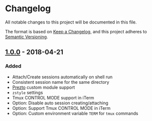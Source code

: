 # Changelog
All notable changes to this project will be documented in this file.

The format is based on [Keep a Changelog](https://keepachangelog.com/en/1.0.0/),
and this project adheres to [Semantic Versioning](https://semver.org/spec/v2.0.0.html).

## [1.0.0] - 2018-04-21
### Added
- Attach/Create sessions automatically on shell run
- Consistent session name for the same directory
- [Prezto](https://github.com/sorin-ionescu/prezto) custom module support
- `zstyle` settings
- Tmux CONTROL MODE support in iTerm
- Option: Disable auto session creating/attaching
- Option: Support Tmux CONTROL MODE in iTerm
- Option: Custom environment variable `TERM` for `tmux` commands

[1.0.0]: https://github.com/laggardkernel/zsh-tmux/compare/4b9f3373...v1.0.0
